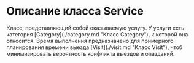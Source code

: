 # Описание класса Service
<p>Класс, представляющий собой оказываемую услугу. У услуги есть категория [Category](./category.md "Класс Category"), к которой она относится. Время выполнения предназначено для примерного планирования времени выезда [Visit](./visit.md "Класс Visit"), чтоб минимизировать вероятность конфликта выездов и опазданий.</p>
